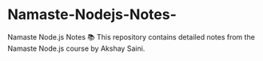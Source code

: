 # Namaste-Nodejs-Notes-
Namaste Node.js Notes 📚  This repository contains detailed notes from the Namaste Node.js course by Akshay Saini.
